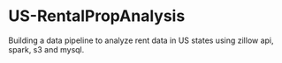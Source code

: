 # US-RentalPropAnalysis

Building a data pipeline to analyze rent data in US states using zillow api, spark, s3 and mysql.
